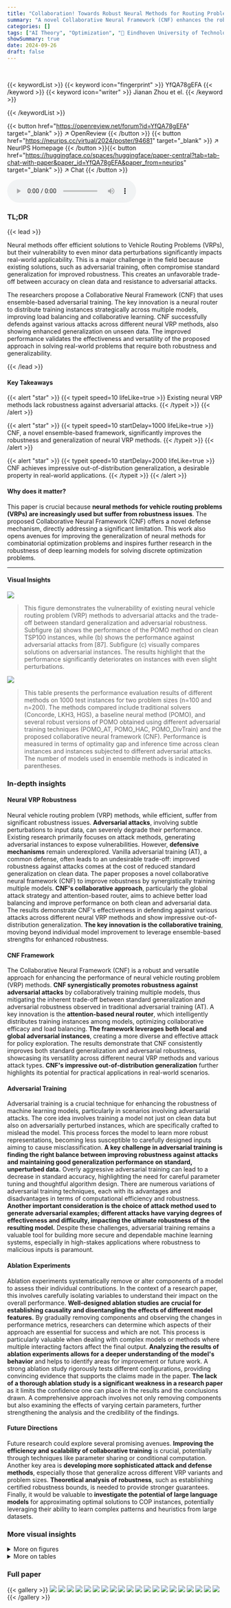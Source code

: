 ```yaml
---
title: "Collaboration! Towards Robust Neural Methods for Routing Problems"
summary: "A novel Collaborative Neural Framework (CNF) enhances the robustness of neural vehicle routing methods against adversarial attacks by collaboratively training multiple models and intelligently distrib..."
categories: []
tags: ["AI Theory", "Optimization", "🏢 Eindhoven University of Technology",]
showSummary: true
date: 2024-09-26
draft: false
---
```


<br>

{{< keywordList >}}
{{< keyword icon="fingerprint" >}} YfQA78gEFA {{< /keyword >}}
{{< keyword icon="writer" >}} Jianan Zhou et el. {{< /keyword >}}
 
{{< /keywordList >}}

{{< button href="https://openreview.net/forum?id=YfQA78gEFA" target="_blank" >}}
↗ OpenReview
{{< /button >}}
{{< button href="https://neurips.cc/virtual/2024/poster/94681" target="_blank" >}}
↗ NeurIPS Homepage
{{< /button >}}{{< button href="https://huggingface.co/spaces/huggingface/paper-central?tab=tab-chat-with-paper&paper_id=YfQA78gEFA&paper_from=neurips" target="_blank" >}}
↗ Chat
{{< /button >}}



<audio controls>
    <source src="https://ai-paper-reviewer.com/YfQA78gEFA/podcast.wav" type="audio/wav">
    Your browser does not support the audio element.
</audio>


### TL;DR


{{< lead >}}

Neural methods offer efficient solutions to Vehicle Routing Problems (VRPs), but their vulnerability to even minor data perturbations significantly impacts real-world applicability.  This is a major challenge in the field because existing solutions, such as adversarial training, often compromise standard generalization for improved robustness.  This creates an unfavorable trade-off between accuracy on clean data and resistance to adversarial attacks. 

The researchers propose a Collaborative Neural Framework (CNF) that uses ensemble-based adversarial training.  The key innovation is a neural router to distribute training instances strategically across multiple models, improving load balancing and collaborative learning.  CNF successfully defends against various attacks across different neural VRP methods, also showing enhanced generalization on unseen data. The improved performance validates the effectiveness and versatility of the proposed approach in solving real-world problems that require both robustness and generalizability.

{{< /lead >}}


#### Key Takeaways

{{< alert "star" >}}
{{< typeit speed=10 lifeLike=true >}} Existing neural VRP methods lack robustness against adversarial attacks. {{< /typeit >}}
{{< /alert >}}

{{< alert "star" >}}
{{< typeit speed=10 startDelay=1000 lifeLike=true >}} CNF, a novel ensemble-based framework, significantly improves the robustness and generalization of neural VRP methods. {{< /typeit >}}
{{< /alert >}}

{{< alert "star" >}}
{{< typeit speed=10 startDelay=2000 lifeLike=true >}} CNF achieves impressive out-of-distribution generalization, a desirable property in real-world applications. {{< /typeit >}}
{{< /alert >}}

#### Why does it matter?
This paper is crucial because **neural methods for vehicle routing problems (VRPs) are increasingly used but suffer from robustness issues**.  The proposed Collaborative Neural Framework (CNF) offers a novel defense mechanism, directly addressing a significant limitation. This work also opens avenues for improving the generalization of neural methods for combinatorial optimization problems and inspires further research in the robustness of deep learning models for solving discrete optimization problems.

------
#### Visual Insights



![](https://ai-paper-reviewer.com/YfQA78gEFA/figures_1_1.jpg)

> This figure demonstrates the vulnerability of existing neural vehicle routing problem (VRP) methods to adversarial attacks and the trade-off between standard generalization and adversarial robustness.  Subfigure (a) shows the performance of the POMO method on clean TSP100 instances, while (b) shows the performance against adversarial attacks from [87].  Subfigure (c) visually compares solutions on adversarial instances.  The results highlight that the performance significantly deteriorates on instances with even slight perturbations.





![](https://ai-paper-reviewer.com/YfQA78gEFA/tables_7_1.jpg)

> This table presents the performance evaluation results of different methods on 1000 test instances for two problem sizes (n=100 and n=200).  The methods compared include traditional solvers (Concorde, LKH3, HGS), a baseline neural method (POMO), and several robust versions of POMO obtained using different adversarial training techniques (POMO_AT, POMO_HAC, POMO_DivTrain) and the proposed collaborative neural framework (CNF). Performance is measured in terms of optimality gap and inference time across clean instances and instances subjected to different adversarial attacks.  The number of models used in ensemble methods is indicated in parentheses.





### In-depth insights


#### Neural VRP Robustness
Neural vehicle routing problem (VRP) methods, while efficient, suffer from significant robustness issues.  **Adversarial attacks**, involving subtle perturbations to input data, can severely degrade their performance. Existing research primarily focuses on attack methods, generating adversarial instances to expose vulnerabilities.  However, **defensive mechanisms** remain underexplored.  Vanilla adversarial training (AT), a common defense, often leads to an undesirable trade-off: improved robustness against attacks comes at the cost of reduced standard generalization on clean data. The paper proposes a novel collaborative neural framework (CNF) to improve robustness by synergistically training multiple models.  **CNF's collaborative approach**, particularly the global attack strategy and attention-based router, aims to achieve better load balancing and improve performance on both clean and adversarial data. The results demonstrate CNF's effectiveness in defending against various attacks across different neural VRP methods and show impressive out-of-distribution generalization.  **The key innovation is the collaborative training**, moving beyond individual model improvement to leverage ensemble-based strengths for enhanced robustness.

#### CNF Framework
The Collaborative Neural Framework (CNF) is a robust and versatile approach for enhancing the performance of neural vehicle routing problem (VRP) methods.  **CNF synergistically promotes robustness against adversarial attacks** by collaboratively training multiple models, thus mitigating the inherent trade-off between standard generalization and adversarial robustness observed in traditional adversarial training (AT). A key innovation is the **attention-based neural router**, which intelligently distributes training instances among models, optimizing collaborative efficacy and load balancing.  **The framework leverages both local and global adversarial instances**, creating a more diverse and effective attack for policy exploration. The results demonstrate that CNF consistently improves both standard generalization and adversarial robustness, showcasing its versatility across different neural VRP methods and various attack types.  **CNF's impressive out-of-distribution generalization** further highlights its potential for practical applications in real-world scenarios.

#### Adversarial Training
Adversarial training is a crucial technique for enhancing the robustness of machine learning models, particularly in scenarios involving adversarial attacks.  The core idea involves training a model not just on clean data but also on adversarially perturbed instances, which are specifically crafted to mislead the model. This process forces the model to learn more robust representations, becoming less susceptible to carefully designed inputs aiming to cause misclassification. **A key challenge in adversarial training is finding the right balance between improving robustness against attacks and maintaining good generalization performance on standard, unperturbed data.**  Overly aggressive adversarial training can lead to a decrease in standard accuracy, highlighting the need for careful parameter tuning and thoughtful algorithm design.  There are numerous variations of adversarial training techniques, each with its advantages and disadvantages in terms of computational efficiency and robustness.  **Another important consideration is the choice of attack method used to generate adversarial examples; different attacks have varying degrees of effectiveness and difficulty, impacting the ultimate robustness of the resulting model.**  Despite these challenges, adversarial training remains a valuable tool for building more secure and dependable machine learning systems, especially in high-stakes applications where robustness to malicious inputs is paramount.

#### Ablation Experiments
Ablation experiments systematically remove or alter components of a model to assess their individual contributions.  In the context of a research paper, this involves carefully isolating variables to understand their impact on the overall performance.  **Well-designed ablation studies are crucial for establishing causality and disentangling the effects of different model features.** By gradually removing components and observing the changes in performance metrics, researchers can determine which aspects of their approach are essential for success and which are not. This process is particularly valuable when dealing with complex models or methods where multiple interacting factors affect the final output.  **Analyzing the results of ablation experiments allows for a deeper understanding of the model's behavior** and helps to identify areas for improvement or future work.  A strong ablation study rigorously tests different configurations, providing convincing evidence that supports the claims made in the paper.   **The lack of a thorough ablation study is a significant weakness in a research paper** as it limits the confidence one can place in the results and the conclusions drawn.  A comprehensive approach involves not only removing components but also examining the effects of varying certain parameters, further strengthening the analysis and the credibility of the findings.

#### Future Directions
Future research could explore several promising avenues.  **Improving the efficiency and scalability of collaborative training** is crucial, potentially through techniques like parameter sharing or conditional computation.  Another key area is **developing more sophisticated attack and defense methods**, especially those that generalize across different VRP variants and problem sizes.  **Theoretical analysis of robustness**, such as establishing certified robustness bounds, is needed to provide stronger guarantees.  Finally, it would be valuable to **investigate the potential of large language models** for approximating optimal solutions to COP instances, potentially leveraging their ability to learn complex patterns and heuristics from large datasets.


### More visual insights

<details>
<summary>More on figures
</summary>


![](https://ai-paper-reviewer.com/YfQA78gEFA/figures_4_1.jpg)

> This figure illustrates the Collaborative Neural Framework (CNF).  The framework uses multiple models (θ₁, θ₂, θ₃) to improve robustness against adversarial attacks. The inner maximization step generates adversarial instances (local and global), while the outer minimization step uses a neural router (θ<sub>r</sub>) to distribute these instances among the models for more efficient and effective training. The neural router's goal is to improve the overall collaborative performance.


![](https://ai-paper-reviewer.com/YfQA78gEFA/figures_8_1.jpg)

> This figure presents the results of ablation studies conducted on the TSP100 dataset to analyze the impact of different components and hyperparameters within the Collaborative Neural Framework (CNF).  Subfigure (a) shows the effect of removing the global attack mechanism and the neural router. Subfigure (b) demonstrates how the number of trained models influences performance. Subfigure (c) compares various routing strategies for distributing training instances among the models, including those based on top-K selection and sampling.


![](https://ai-paper-reviewer.com/YfQA78gEFA/figures_19_1.jpg)

> This figure shows examples of adversarial instances generated by three different attack methods described in the paper.  Each subfigure illustrates a different attack strategy: (a) perturbing node attributes (node demands in this case) in a Capacitated Vehicle Routing Problem (CVRP) instance; (b) inserting new nodes into a Traveling Salesperson Problem (TSP) instance; (c) reducing the cost of edges in an Asymmetric TSP instance.  The gray nodes represent the adversarial instances, highlighting how these attacks modify the original clean instances.


![](https://ai-paper-reviewer.com/YfQA78gEFA/figures_24_1.jpg)

> This figure shows three different distributions of nodes for generating TSP instances.  (a) Uniform distribution shows nodes randomly scattered across a square area. (b) Rotation distribution shows nodes clustered, as if rotated from a uniform distribution. (c) Explosion distribution shows nodes distributed with a void in the center, simulating an explosion effect. These different node distributions provide varying levels of complexity for testing the robustness of the neural VRP methods.


![](https://ai-paper-reviewer.com/YfQA78gEFA/figures_25_1.jpg)

> This figure presents the results of ablation studies conducted on the TSP100 dataset to analyze the impact of different components and hyperparameters within the Collaborative Neural Framework (CNF).  The ablation studies assess the model's performance on both clean instances ('Uniform') and adversarial instances ('Fixed Adv.').  Subplots (a), (b), and (c) show the effects of removing components (global attack and neural router), varying the number of models, and testing different instance routing strategies, respectively, demonstrating the importance of each component and design choice for improving robustness and generalization.


![](https://ai-paper-reviewer.com/YfQA78gEFA/figures_26_1.jpg)

> The left panel of the figure shows the performance of each individual model in the ensemble, compared to the overall performance of the ensemble. The right panel illustrates how the neural router assigns training instances to each of the models.  The color intensity indicates the probability that an instance will be assigned to a model for training.  This visualization helps to understand the learned routing policy and its impact on load balancing across the models.


</details>




<details>
<summary>More on tables
</summary>


![](https://ai-paper-reviewer.com/YfQA78gEFA/tables_9_1.jpg)
> This table presents the performance comparison of various methods (traditional and neural) on three different scenarios: clean instances, instances with fixed adversarial attacks, and instances with adversarial attacks generated against the specific model.  It evaluates the optimality gap (percentage difference from the optimal solution) and the inference time for each method across different problem sizes (n=100 and n=200) for TSP and CVRP. The results show the impact of the collaborative neural framework (CNF) proposed in the paper compared with baseline methods.

![](https://ai-paper-reviewer.com/YfQA78gEFA/tables_18_1.jpg)
> This table presents the results of a robustness study on the DIMES method for solving the Traveling Salesman Problem (TSP) with 100 cities.  It compares the performance of DIMES using different search strategies (greedy, sample, Monte Carlo tree search, and active search) on both clean and adversarial instances (Fixed Adv.). The 'Gap' column represents the difference between the solution cost obtained by DIMES and the optimal solution cost, expressed as a percentage. The 'Time' column indicates the computation time required for each method. The table demonstrates the effect of different search methods on the robustness of DIMES to adversarial attacks.

![](https://ai-paper-reviewer.com/YfQA78gEFA/tables_18_2.jpg)
> This table presents the performance comparison of various methods on 1000 test instances of TSP and CVRP problems.  The methods compared include traditional optimization solvers (Concorde, LKH3, HGS) and neural network-based methods (POMO, POMO_AT, POMO_AT (3), POMO_HAC (3), POMO_DivTrain (3), CNF_Greedy (3), CNF (3)). The evaluation metrics are optimality gap and inference time.  The optimality gap represents the difference between the obtained solution cost and the optimal solution cost, showing the solution quality.  The table shows performance on clean instances and adversarial instances generated by various attack methods (Uniform, Fixed Adv, Adv) to assess the robustness of different methods. The number in brackets indicates the number of models used in ensemble-based methods.

![](https://ai-paper-reviewer.com/YfQA78gEFA/tables_24_1.jpg)
> This table presents the performance comparison of different methods on 1000 test instances of TSP and CVRP problems, including traditional methods (Concorde, LKH3, HGS) and neural methods (POMO, POMO_AT, POMO_HAC, POMO_DivTrain, CNF).  The performance metrics shown are optimality gap and inference time. Results are shown for clean instances and instances with adversarial attacks generated using uniform and fixed adversarial attacks and adversarial attacks based on the tested model. The table allows readers to directly compare the robustness and efficiency of various methods against different adversarial attacks.

![](https://ai-paper-reviewer.com/YfQA78gEFA/tables_24_2.jpg)
> This table presents the performance comparison of various methods on 1000 test instances of TSP and CVRP problems.  The methods include traditional solvers (Concorde, LKH3, HGS) and neural methods (POMO, POMO_AT, POMO_AT (3), POMO_HAC (3), POMO_DivTrain (3), CNF_Greedy (3), CNF (3)). The performance is evaluated under three scenarios: clean instances, instances with fixed adversarial attacks, and instances with adaptive adversarial attacks. For each method and scenario, the optimality gap and inference time are reported. The numbers in brackets indicate the number of models used in ensemble methods.

![](https://ai-paper-reviewer.com/YfQA78gEFA/tables_25_1.jpg)
> This table presents the performance comparison of different methods on 1000 test instances of TSP and CVRP problems with different sizes (n=100 and n=200).  The methods compared include traditional optimization solvers (Concorde, LKH3, HGS), the baseline neural VRP method (POMO), and various robust versions of POMO incorporating different defense strategies (POMO_AT, POMO_HAC, POMO_DivTrain).  The proposed CNF method is also included for comparison.  The table shows the optimality gap (percentage difference between obtained solution and the optimal solution) and the inference time for each method.  Separate results are presented for clean instances and instances that have been adversarially perturbed using different attacks, namely uniform, fixed adversarial, and adversarial attacks.

![](https://ai-paper-reviewer.com/YfQA78gEFA/tables_26_1.jpg)
> This table presents the performance comparison of different methods on various TSP and CVRP instances.  The methods compared include traditional optimization solvers (Concorde, LKH3, HGS),  a baseline neural VRP method (POMO), and several variations of POMO incorporating adversarial training techniques (POMO_AT, POMO_HAC, POMO_DivTrain).  The proposed CNF method is also included. Performance is measured by the optimality gap (percentage difference between the solution cost and the optimal cost) and the inference time.  Different adversarial attack methods are tested against each method (Uniform, Fixed Adv., Adv.), representing variations in the difficulty of the test cases.

![](https://ai-paper-reviewer.com/YfQA78gEFA/tables_27_1.jpg)
> This table presents the performance comparison of different methods on 1000 test instances of TSP and CVRP problems. The methods compared include traditional solvers (Concorde, LKH3, HGS), a baseline neural method (POMO), and several variations of the baseline incorporating adversarial training techniques (POMO_AT, POMO_HAC, POMO_DivTrain). The proposed method (CNF) is also included. Performance is evaluated on three types of instances: clean instances, instances with fixed adversarial attacks, and instances with adaptive adversarial attacks.  The results show the optimality gap (percentage difference between the solution found and the optimal solution) and the computation time for each method.

![](https://ai-paper-reviewer.com/YfQA78gEFA/tables_27_2.jpg)
> This table presents the performance comparison of different methods on 1000 test instances of TSP and CVRP problems with various attack settings (clean, uniform adversarial, fixed adversarial, and adaptive adversarial).  The methods compared include traditional solvers (Concorde, LKH3, HGS), the baseline neural method (POMO), and variants incorporating adversarial training (POMO_AT, POMO_HAC, POMO_DivTrain), as well as the proposed collaborative neural framework (CNF).  The table shows the optimality gap and inference time for each method and problem type. The bracket indicates the number of models used for ensemble methods.

</details>




### Full paper

{{< gallery >}}
<img src="https://ai-paper-reviewer.com/YfQA78gEFA/1.png" class="grid-w50 md:grid-w33 xl:grid-w25" />
<img src="https://ai-paper-reviewer.com/YfQA78gEFA/2.png" class="grid-w50 md:grid-w33 xl:grid-w25" />
<img src="https://ai-paper-reviewer.com/YfQA78gEFA/3.png" class="grid-w50 md:grid-w33 xl:grid-w25" />
<img src="https://ai-paper-reviewer.com/YfQA78gEFA/4.png" class="grid-w50 md:grid-w33 xl:grid-w25" />
<img src="https://ai-paper-reviewer.com/YfQA78gEFA/5.png" class="grid-w50 md:grid-w33 xl:grid-w25" />
<img src="https://ai-paper-reviewer.com/YfQA78gEFA/6.png" class="grid-w50 md:grid-w33 xl:grid-w25" />
<img src="https://ai-paper-reviewer.com/YfQA78gEFA/7.png" class="grid-w50 md:grid-w33 xl:grid-w25" />
<img src="https://ai-paper-reviewer.com/YfQA78gEFA/8.png" class="grid-w50 md:grid-w33 xl:grid-w25" />
<img src="https://ai-paper-reviewer.com/YfQA78gEFA/9.png" class="grid-w50 md:grid-w33 xl:grid-w25" />
<img src="https://ai-paper-reviewer.com/YfQA78gEFA/10.png" class="grid-w50 md:grid-w33 xl:grid-w25" />
<img src="https://ai-paper-reviewer.com/YfQA78gEFA/11.png" class="grid-w50 md:grid-w33 xl:grid-w25" />
<img src="https://ai-paper-reviewer.com/YfQA78gEFA/12.png" class="grid-w50 md:grid-w33 xl:grid-w25" />
<img src="https://ai-paper-reviewer.com/YfQA78gEFA/13.png" class="grid-w50 md:grid-w33 xl:grid-w25" />
<img src="https://ai-paper-reviewer.com/YfQA78gEFA/14.png" class="grid-w50 md:grid-w33 xl:grid-w25" />
<img src="https://ai-paper-reviewer.com/YfQA78gEFA/15.png" class="grid-w50 md:grid-w33 xl:grid-w25" />
<img src="https://ai-paper-reviewer.com/YfQA78gEFA/16.png" class="grid-w50 md:grid-w33 xl:grid-w25" />
<img src="https://ai-paper-reviewer.com/YfQA78gEFA/17.png" class="grid-w50 md:grid-w33 xl:grid-w25" />
<img src="https://ai-paper-reviewer.com/YfQA78gEFA/18.png" class="grid-w50 md:grid-w33 xl:grid-w25" />
<img src="https://ai-paper-reviewer.com/YfQA78gEFA/19.png" class="grid-w50 md:grid-w33 xl:grid-w25" />
<img src="https://ai-paper-reviewer.com/YfQA78gEFA/20.png" class="grid-w50 md:grid-w33 xl:grid-w25" />
{{< /gallery >}}